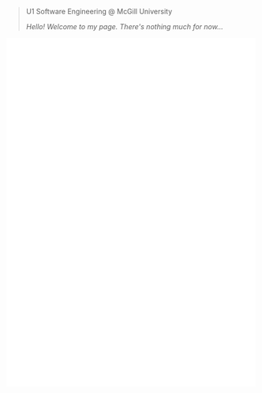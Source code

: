 > U1 Software Engineering @ McGill University  
>   
> _Hello! Welcome to my page. There's nothing much for now..._

![Metrics](/github-metrics.svg)
<!--
![](https://raw.githubusercontent.com/redacted24/github-stats/master/generated/languages.svg#gh-dark-mode-only)
<!--
<!--
![](https://raw.githubusercontent.com/redacted24/github-stats/master/generated/overview.svg#gh-dark-mode-only)
-->
<!--
**redacted24/redacted24** is a ✨ _special_ ✨ repository because its `README.md` (this file) appears on your GitHub profile.

Here are some ideas to get you started:

- 🔭 I’m currently working on ...
- 🌱 I’m currently learning ...
- 👯 I’m looking to collaborate on ...
- 🤔 I’m looking for help with ...
- 💬 Ask me about ...
- 📫 How to reach me: ...
- 😄 Pronouns: ...
- ⚡ Fun fact: ...
-->
